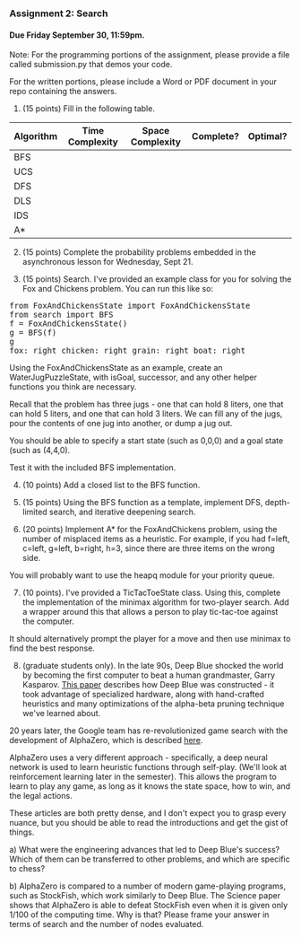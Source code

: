 ### Assignment 2: Search
#### Due Friday September 30, 11:59pm. 

Note: For the programming  portions of the assignment, please provide a file called submission.py that demos your code.

For the written portions, please include a Word or PDF document in your repo containing the answers.

1. (15 points) Fill in the following table. 

| Algorithm  | Time Complexity  | Space Complexity  | Complete?  | Optimal?  |
|---|---|---|---|---|
| BFS  |   |   |   |   |
| UCS  |   |   |   |   |
| DFS   |   |   |   |   |
| DLS  |   |   |   |   |
| IDS |    |   |   |   |
|A*  |    |    |   |   |

2. (15 points) Complete the probability problems embedded in the asynchronous lesson for Wednesday, Sept 21. 


2. (15 points) Search. I've provided an example class for you for solving the Fox and Chickens problem. 
  You can run this like so:
<pre>
from FoxAndChickensState import FoxAndChickensState
from search import BFS
f = FoxAndChickensState()
g = BFS(f)
g
fox: right chicken: right grain: right boat: right
</pre>

Using the FoxAndChickensState as an example, create an WaterJugPuzzleState, with isGoal, successor, 
and any other helper functions you think are necessary. 

Recall that the problem has three jugs - one that can hold 8 liters, one that can hold 5 liters, 
and one that can hold 3 liters. We can fill any of the jugs, pour the contents of one jug into another, or dump a jug out.

You should be able to specify a start state (such as 0,0,0) and a goal state (such as (4,4,0).

 Test it with the included BFS implementation.
   
4. (10 points) Add a closed list to the BFS function.

5. (15 points) Using the BFS function as a template, implement DFS, depth-limited search,
and iterative deepening search.
   
6. (20 points) Implement A* for the FoxAndChickens problem, using the number of misplaced items as a heuristic. For example, if you had f=left, c=left, g=left, b=right, h=3, since there 
are three items on the wrong side. 

You will probably want to use the heapq module for your priority queue.

7. (10 points). I've provided a TicTacToeState class. Using this, complete the implementation of the minimax algorithm for two-player search. Add a wrapper around this that allows a person to play tic-tac-toe against the computer. 

It should alternatively prompt the player for a move and then use minimax to  find the best response.

8. (graduate students only). 
In the late 90s, Deep Blue shocked the world by becoming the first computer to beat a human grandmaster, Garry Kasparov.
   [This paper](https://pdf.sciencedirectassets.com/271585/1-s2.0-S0004370200X00847/1-s2.0-S0004370201001291/main.pdf?X-Amz-Security-Token=IQoJb3JpZ2luX2VjEFsaCXVzLWVhc3QtMSJHMEUCIQCHv6f1SKION447Zy%2B%2Fjj7ZZK51qungm5kN%2F0y2yhsurAIgE%2FbNHZZ6By25D%2BImBUVaq%2BUKDf%2B7Uqa9L8a7t9nrUa4qtAMIZBADGgwwNTkwMDM1NDY4NjUiDDBGodLKiULNC6ZDmiqRAy8Ti2ThK2XwJtoOgN0IXF%2FXgLkg18X%2FaMHYsu6qjqyrg0M4y02n1A26mGFxoJwg1%2Fg0Ls5lZiD1VoyjpQlAoYpJ9tscxkeXrAqFdG1NAY%2B7B9piqse3MvUhK3syw5E%2FM60Xh%2FrBllp4OYC2%2FzLGLHXk2cmE%2BxB0eKkGn1BQ6PRQ81g1kod5w8JHqqgwETX8hJhuc68lXyyQVgTmCf5zwoU79N4ns3rK3sUxRwdCSQjOI4FDHUB4G1gFrmMcYohopvHzhNul8R9h6CzYqJpA2WWEptxr%2FSaYcwJWoO01KFmKEdRW0uGPPEvR3ZRac3wGlZGGFVSJUmOTPxd05n%2BH2oFU3hZ2Rzis0cRIP2zGn5xuRVMA%2Fr%2F22kHUZ3ufN%2FEkBVBH4UW16jMKRB8MH2k6Bj0LuLV7G%2Bdwo%2BjvSJI6H9%2FOPuOFZkQgwf2PRNqgu7fdgu5pg%2BL%2FkrpIuBKVDy6KwZmrH0r9NrkGaCjsYMU5xwgLzsLl0ie2bEphPRgs7uT0KTaaPUESztHqyHqwPPBoTXbVMKvPtYEGOusBCxNCzDJkUlyCq0Gl7RqKSM%2BZqQN9BiC4ZAIFFTRsiGlFv7ctOeI8y98SwdwP%2FDBOb1JxTOUmMG5YVrf184WvyWrIAMYO9PbIqdXMZMyR%2B%2BHXurj0q25Ze48eUc9KIQS7Yxbmkq5A5dHYXlCXN6lMhCnH6RAiyf%2Bp6%2FHLYNO7DW6th6O9GBgbV72%2Boq1nOQAEvTJL6teDz%2Fv8ppaRiYW%2B5dMmbBbeXIBGK4hLBJml71fKDSbirx6z0JAFQS1EzO56bVlbTyIvzKGG%2BgdlI1HHSypoaqOmqa4UO09yLCluDDoG4MMC%2FMaQEpusoQ%3D%3D&X-Amz-Algorithm=AWS4-HMAC-SHA256&X-Amz-Date=20210217T194502Z&X-Amz-SignedHeaders=host&X-Amz-Expires=300&X-Amz-Credential=ASIAQ3PHCVTYTXOLMFNW%2F20210217%2Fus-east-1%2Fs3%2Faws4_request&X-Amz-Signature=a1ea154dc26b7f6bf55b78d2558066ea4c89243537c19854e4c8c0264e98e017&hash=9759e9a487197b114f2285cc3be7d68f70fddd5b5be56c5c1dd01eac3bc91a77&host=68042c943591013ac2b2430a89b270f6af2c76d8dfd086a07176afe7c76c2c61&pii=S0004370201001291&tid=spdf-8d7dcfe8-5cff-4e07-b20e-7d7992c76c45&sid=54f296356b581744646ab6348b72ed4150ebgxrqa&type=client)
   describes how Deep Blue was constructed - it took advantage of specialized hardware, along with hand-crafted heuristics and 
   many optimizations of the alpha-beta pruning technique we've learned about.
   
20 years later, the Google team has re-revolutionized game search with the development of AlphaZero, which is described [here](https://science.sciencemag.org/content/sci/362/6419/1140.full.pdf).

AlphaZero uses a very different approach - specifically, a deep neural network is used to learn heuristic functions through self-play. (We'll look at reinforcement learning later in the semester).
This allows the program to learn to play any game, as long as it knows the state space, how to win, and the legal actions.

These articles are both pretty dense, and I don't expect you to grasp every nuance, but you should be able to read the introductions and get the gist of things.

a) What were the engineering advances that led to Deep Blue's success? Which of them can be transferred to other problems, and which are specific to chess?

b) AlphaZero is compared to a number of modern game-playing programs, such as StockFish, which work similarly to Deep Blue. The Science paper shows that AlphaZero is able to defeat StockFish even when it is given only 1/100 of the computing time. Why is that? Please frame your answer in terms of search and the number of nodes evaluated.
